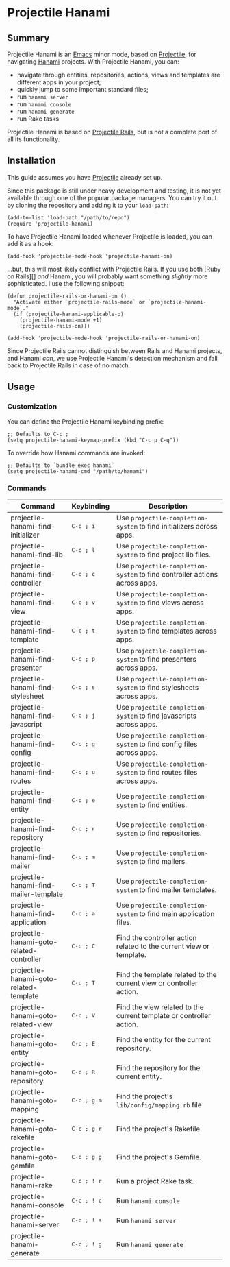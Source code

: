 # Projectile Hanami

## Summary

Projectile Hanami is an [Emacs][] minor mode, based on [Projectile][], for navigating [Hanami][] projects. With Projectile Hanami, you can:

* navigate through entities, repositories, actions, views and templates are different apps in your project;
* quickly jump to some important standard files;
* run `hanami server`
* run `hanami console`
* run `hanami generate`
* run Rake tasks

Projectile Hanami is based on [Projectile Rails][], but is not a complete port of all its functionality.

## Installation

This guide assumes you have [Projectile][] already set up.

Since this package is still under heavy development and testing, it is not yet available through one of the popular package managers. You can try it out by cloning the repository and adding it to your `load-path`:

```elisp
(add-to-list 'load-path "/path/to/repo")
(require 'projectile-hanami)
```

To have Projectile Hanami loaded whenever Projectile is loaded, you can add it as a hook:

```elisp
(add-hook 'projectile-mode-hook 'projectile-hanami-on)
```

...but, this will most likely conflict with Projectile Rails. If you use both [Ruby on Rails][] _and_ Hanami, you will probably want something _slightly_ more sophisticated. I use the following snippet:

```elisp
(defun projectile-rails-or-hanami-on ()
  "Activate either `projectile-rails-mode` or `projectile-hanami-mode`."
  (if (projectile-hanami-applicable-p)
    (projectile-hanami-mode +1)
    (projectile-rails-on)))

(add-hook 'projectile-mode-hook 'projectile-rails-or-hanami-on)
```

Since Projectile Rails cannot distinguish between Rails and Hanami projects, and Hanami _can_, we use Projectile Hanami's detection mechanism and fall back to Projectile Rails in case of no match.

## Usage

### Customization

You can define the Projectile Hanami keybinding prefix:

```elisp
;; Defaults to C-c ;
(setq projectile-hanami-keymap-prefix (kbd "C-c p C-q"))
```

To override how Hanami commands are invoked:

```elisp
;; Defaults to `bundle exec hanami`
(setq projectile-hanami-cmd "/path/to/hanami")
```

### Commands

Command                                   | Keybinding           | Description
------------------------------------------|----------------------|---------------------------------------------------------------------------
projectile-hanami-find-initializer        | <kbd>C-c ; i</kbd>   | Use `projectile-completion-system` to find initializers across apps.
projectile-hanami-find-lib                | <kbd>C-c ; l</kbd>   | Use `projectile-completion-system` to find project lib files.
projectile-hanami-find-controller         | <kbd>C-c ; c</kbd>   | Use `projectile-completion-system` to find controller actions across apps.
projectile-hanami-find-view               | <kbd>C-c ; v</kbd>   | Use `projectile-completion-system` to find views across apps.
projectile-hanami-find-template           | <kbd>C-c ; t</kbd>   | Use `projectile-completion-system` to find templates across apps.
projectile-hanami-find-presenter          | <kbd>C-c ; p</kbd>   | Use `projectile-completion-system` to find presenters across apps.
projectile-hanami-find-stylesheet         | <kbd>C-c ; s</kbd>   | Use `projectile-completion-system` to find stylesheets across apps.
projectile-hanami-find-javascript         | <kbd>C-c ; j</kbd>   | Use `projectile-completion-system` to find javascripts across apps.
projectile-hanami-find-config             | <kbd>C-c ; g</kbd>   | Use `projectile-completion-system` to find config files across apps.
projectile-hanami-find-routes             | <kbd>C-c ; u</kbd>   | Use `projectile-completion-system` to find routes files across apps.
projectile-hanami-find-entity             | <kbd>C-c ; e</kbd>   | Use `projectile-completion-system` to find entities.
projectile-hanami-find-repository         | <kbd>C-c ; r</kbd>   | Use `projectile-completion-system` to find repositories.
projectile-hanami-find-mailer             | <kbd>C-c ; m</kbd>   | Use `projectile-completion-system` to find mailers.
projectile-hanami-find-mailer-template    | <kbd>C-c ; T</kbd>   | Use `projectile-completion-system` to find mailer templates.
projectile-hanami-find-application        | <kbd>C-c ; a</kbd>   | Use `projectile-completion-system` to find main application files.
projectile-hanami-goto-related-controller | <kbd>C-c ; C</kbd>   | Find the controller action related to the current view or template.
projectile-hanami-goto-related-template   | <kbd>C-c ; T</kbd>   | Find the template related to the current view or controller action.
projectile-hanami-goto-related-view       | <kbd>C-c ; V</kbd>   | Find the view related to the current template or controller action.
projectile-hanami-goto-entity             | <kbd>C-c ; E</kbd>   | Find the entity for the current repository.
projectile-hanami-goto-repository         | <kbd>C-c ; R</kbd>   | Find the repository for the current entity.
projectile-hanami-goto-mapping            | <kbd>C-c ; g m</kbd> | Find the project's `lib/config/mapping.rb` file
projectile-hanami-goto-rakefile           | <kbd>C-c ; g r</kbd> | Find the project's Rakefile.
projectile-hanami-goto-gemfile            | <kbd>C-c ; g g</kbd> | Find the project's Gemfile.
projectile-hanami-rake                    | <kbd>C-c ; ! r</kbd> | Run a project Rake task.
projectile-hanami-console                 | <kbd>C-c ; ! c</kbd> | Run `hanami console`
projectile-hanami-server                  | <kbd>C-c ; ! s</kbd> | Run `hanami server`
projectile-hanami-generate                | <kbd>C-c ; ! g</kbd> | Run `hanami generate`

[Emacs]: http://www.gnu.org/software/emacs/emacs.html
[Projectile]: https://github.com/bbatsov/projectile
[Hanami]: https://hanamirb.org
[Projectile Rails]: https://github.com/asok/projectile-rails

